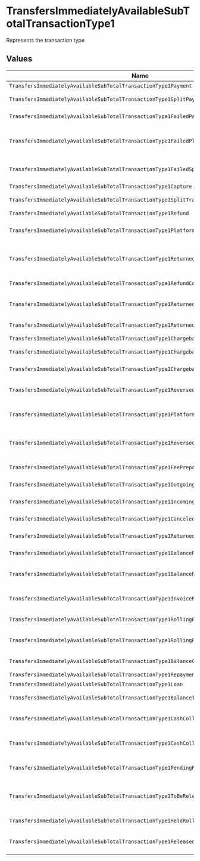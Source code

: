 # TransfersImmediatelyAvailableSubTotalTransactionType1

Represents the transaction type


## Values

| Name                                                                                     | Value                                                                                    |
| ---------------------------------------------------------------------------------------- | ---------------------------------------------------------------------------------------- |
| `TransfersImmediatelyAvailableSubTotalTransactionType1Payment`                           | payment                                                                                  |
| `TransfersImmediatelyAvailableSubTotalTransactionType1SplitPayment`                      | split-payment                                                                            |
| `TransfersImmediatelyAvailableSubTotalTransactionType1FailedPayment`                     | failed-payment                                                                           |
| `TransfersImmediatelyAvailableSubTotalTransactionType1FailedPlatformSplitPayment`        | failed-platform-split-payment                                                            |
| `TransfersImmediatelyAvailableSubTotalTransactionType1FailedSplitPaymentCompensation`    | failed-split-payment-compensation                                                        |
| `TransfersImmediatelyAvailableSubTotalTransactionType1Capture`                           | capture                                                                                  |
| `TransfersImmediatelyAvailableSubTotalTransactionType1SplitTransaction`                  | split-transaction                                                                        |
| `TransfersImmediatelyAvailableSubTotalTransactionType1Refund`                            | refund                                                                                   |
| `TransfersImmediatelyAvailableSubTotalTransactionType1PlatformPaymentRefund`             | platform-payment-refund                                                                  |
| `TransfersImmediatelyAvailableSubTotalTransactionType1ReturnedPlatformPaymentRefund`     | returned-platform-payment-refund                                                         |
| `TransfersImmediatelyAvailableSubTotalTransactionType1RefundCompensation`                | refund-compensation                                                                      |
| `TransfersImmediatelyAvailableSubTotalTransactionType1ReturnedRefundCompensation`        | returned-refund-compensation                                                             |
| `TransfersImmediatelyAvailableSubTotalTransactionType1ReturnedRefund`                    | returned-refund                                                                          |
| `TransfersImmediatelyAvailableSubTotalTransactionType1Chargeback`                        | chargeback                                                                               |
| `TransfersImmediatelyAvailableSubTotalTransactionType1ChargebackReversal`                | chargeback-reversal                                                                      |
| `TransfersImmediatelyAvailableSubTotalTransactionType1ChargebackCompensation`            | chargeback-compensation                                                                  |
| `TransfersImmediatelyAvailableSubTotalTransactionType1ReversedChargebackCompensation`    | reversed-chargeback-compensation                                                         |
| `TransfersImmediatelyAvailableSubTotalTransactionType1PlatformPaymentChargeback`         | platform-payment-chargeback                                                              |
| `TransfersImmediatelyAvailableSubTotalTransactionType1ReversedPlatformPaymentChargeback` | reversed-platform-payment-chargeback                                                     |
| `TransfersImmediatelyAvailableSubTotalTransactionType1FeePrepayment`                     | fee-prepayment                                                                           |
| `TransfersImmediatelyAvailableSubTotalTransactionType1OutgoingTransfer`                  | outgoing-transfer                                                                        |
| `TransfersImmediatelyAvailableSubTotalTransactionType1IncomingTransfer`                  | incoming-transfer                                                                        |
| `TransfersImmediatelyAvailableSubTotalTransactionType1CanceledTransfer`                  | canceled-transfer                                                                        |
| `TransfersImmediatelyAvailableSubTotalTransactionType1ReturnedTransfer`                  | returned-transfer                                                                        |
| `TransfersImmediatelyAvailableSubTotalTransactionType1BalanceReserve`                    | balance-reserve                                                                          |
| `TransfersImmediatelyAvailableSubTotalTransactionType1BalanceReserveReturn`              | balance-reserve-return                                                                   |
| `TransfersImmediatelyAvailableSubTotalTransactionType1InvoiceRoundingCompensation`       | invoice-rounding-compensation                                                            |
| `TransfersImmediatelyAvailableSubTotalTransactionType1RollingReserveHold`                | rolling-reserve-hold                                                                     |
| `TransfersImmediatelyAvailableSubTotalTransactionType1RollingReserveRelease`             | rolling-reserve-release                                                                  |
| `TransfersImmediatelyAvailableSubTotalTransactionType1BalanceCorrection`                 | balance-correction                                                                       |
| `TransfersImmediatelyAvailableSubTotalTransactionType1Repayment`                         | repayment                                                                                |
| `TransfersImmediatelyAvailableSubTotalTransactionType1Loan`                              | loan                                                                                     |
| `TransfersImmediatelyAvailableSubTotalTransactionType1BalanceTopup`                      | balance-topup                                                                            |
| `TransfersImmediatelyAvailableSubTotalTransactionType1CashCollateralIssuance`            | cash-collateral-issuance';                                                               |
| `TransfersImmediatelyAvailableSubTotalTransactionType1CashCollateralRelease`             | cash-collateral-release                                                                  |
| `TransfersImmediatelyAvailableSubTotalTransactionType1PendingRollingReserve`             | pending-rolling-reserve                                                                  |
| `TransfersImmediatelyAvailableSubTotalTransactionType1ToBeReleasedRollingReserve`        | to-be-released-rolling-reserve                                                           |
| `TransfersImmediatelyAvailableSubTotalTransactionType1HeldRollingReserve`                | held-rolling-reserve                                                                     |
| `TransfersImmediatelyAvailableSubTotalTransactionType1ReleasedRollingReserve`            | released-rolling-reserve                                                                 |